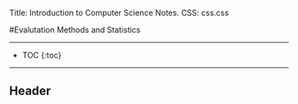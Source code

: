 Title: Introduction to Computer Science Notes.
CSS: css.css

#Evalutation Methods and Statistics

* * *
* TOC
{:toc}
* * *

## Header
